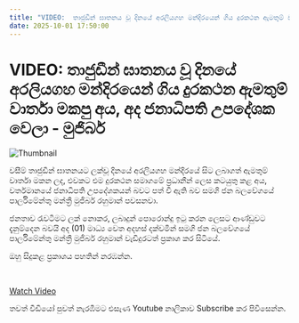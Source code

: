 ```yaml
---
title: "VIDEO:  තාජුඩීන් ඝාතනය වූ දිනයේ අරලියගහ මන්දිරයෙන් ගිය දුරකථන ඇමතුම් වාර්තා මකපු අය, අද ජනාධිපති උපදේශක වෙලා - මුජිබර්"
date: 2025-10-01 17:50:00
---
```


# VIDEO:  තාජුඩීන් ඝාතනය වූ දිනයේ අරලියගහ මන්දිරයෙන් ගිය දුරකථන ඇමතුම් වාර්තා මකපු අය, අද ජනාධිපති උපදේශක වෙලා - මුජිබර්

![Thumbnail](https://helakuru.sgp1.cdn.digitaloceanspaces.com/esana/images/lib/mujiber-video-j.jpg)

වසීම් තාජුඩීන් ඝාතනයට ලක්වූ දිනයේ අරලියගහ මන්දිරයේ සිට ලබාගත් ඇමතුම් වාර්තා මකන ලද, එවකට එම දුරකථන සමාගමේ ප්‍රධානීන් ලෙස කටයුතු කළ අය, වර්තමානයේ ජනාධිපති උපදේශකයන් බවට පත් වී ඇති බව සමගි ජන බලවේගයේ පාර්ලිමේන්තු මන්ත්‍රී මුජිබර් රහුමාන් පවසනවා.

ජනතාව රැවටීමට ලක් නොකර, ලබාදුන් පොරොන්දු ඉටු කරන ලෙසට ආණ්ඩුවට දැනුම්දෙන බවයි අද (01) මාධ්‍ය වෙත අදහස් දක්වමින් සමගි ජන බලවේගයේ පාර්ලිමේන්තු මන්ත්‍රී මුජිබර් රහුමාන් වැඩිදුරටත් ප්‍රකාශ කර සිටියේ.

ඔහු සිදුකළ ප්‍රකාශය පහතින් නරඹන්න.

 

[Watch Video](https://youtube.com/embed/SHAjUBO7oGk)

තවත් වීඩියෝ පුවත් නැරඹීමට එසැණ Youtube නාලිකාව Subscribe කර පිවිසෙන්න.

